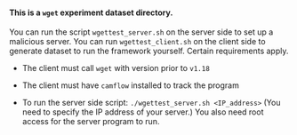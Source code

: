 #### This is a `wget` experiment dataset directory.
You can run the script `wgettest_server.sh` on the server side to set up a malicious server. You can run `wgettest_client.sh` on the client side to generate dataset to run the framework yourself. Certain requirements apply.

* The client must call `wget` with version prior to `v1.18`

* The client must have `camflow` installed to track the program

* To run the server side script: `./wgettest_server.sh <IP_address>` (You need to specify the IP address of your server.) You also need root access for the server program to run.